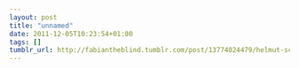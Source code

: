 ```yaml
---
layout: post
title: "unnamed"
date: 2011-12-05T10:23:54+01:00
tags: []
tumblr_url: http://fabiantheblind.tumblr.com/post/13774024479/helmut-schmidt-2011-spd-parteitag-in-berlin-by
---
```


